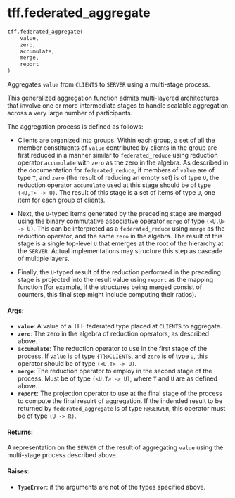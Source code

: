 <div itemscope itemtype="http://developers.google.com/ReferenceObject">
<meta itemprop="name" content="tff.federated_aggregate" />
<meta itemprop="path" content="Stable" />
</div>

# tff.federated_aggregate

``` python
tff.federated_aggregate(
    value,
    zero,
    accumulate,
    merge,
    report
)
```

Aggregates `value` from `CLIENTS` to `SERVER` using a multi-stage process.

This generalized aggregation function admits multi-layered architectures that
involve one or more intermediate stages to handle scalable aggregation across
a very large number of participants.

The aggregation process is defined as follows:

* Clients are organized into groups. Within each group, a set of all the
  member constituents of `value` contributed by clients in the group are first
  reduced in a manner similar to `federated_reduce` using reduction operator
  `accumulate` with `zero` as the zero in the algebra. As described in the
  documentation for `federated_reduce`, if members of `value` are of type `T`,
  and `zero` (the result of reducing an empty set) is of type `U`, the
  reduction operator `accumulate` used at this stage should be of type
  `(<U,T> -> U)`. The result of this stage is a set of items of type `U`, one
  item for each group of clients.

* Next, the `U`-typed items generated by the preceding stage are merged using
  the binary commutative associative operator `merge` of type `(<U,U> -> U)`.
  This can be interpreted as a `federated_reduce` using `merge` as the
  reduction operator, and the same `zero` in the algebra. The result of this
  stage is a single top-level `U` that emerges at the root of the hierarchy at
  the `SERVER`. Actual implementations may structure this step as cascade of
  multiple layers.

* Finally, the `U`-typed result of the reduction performed in the preceding
  stage is projected into the result value using `report` as the mapping
  function (for example, if the structures being merged consist of counters,
  this final step might include computing their ratios).

#### Args:

* <b>`value`</b>: A value of a TFF federated type placed at `CLIENTS` to aggregate.
* <b>`zero`</b>: The zero in the algebra of reduction operators, as described above.
* <b>`accumulate`</b>: The reduction operator to use in the first stage of the
    process. If `value` is of type `{T}@CLIENTS`, and `zero` is of type `U`,
    this operator should be of type `(<U,T> -> U)`.
* <b>`merge`</b>: The reduction operator to employ in the second stage of the process.
    Must be of type `(<U,T> -> U)`, where `T` and `U` are as defined above.
* <b>`report`</b>: The projection operator to use at the final stage of the process to
    compute the final resulrt of aggregation. If the indended result to be
    returned by `federated_aggregate` is of type `R@SERVER`, this operator
    must be of type `(U -> R)`.


#### Returns:

A representation on the `SERVER` of the result of aggregating `value` using
the multi-stage process described above.


#### Raises:

* <b>`TypeError`</b>: if the arguments are not of the types specified above.